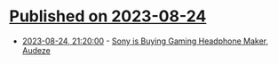 # [Published on 2023-08-24](index.md)

* [2023-08-24, 21:20:00](https://games.slashdot.org/story/23/08/24/1830226/sony-is-buying-gaming-headphone-maker-audeze?utm_source=rss1.0mainlinkanon&utm_medium=feed) - [Sony is Buying Gaming Headphone Maker, Audeze](https://games.slashdot.org/story/23/08/24/1830226/sony-is-buying-gaming-headphone-maker-audeze?utm_source=rss1.0mainlinkanon&utm_medium=feed)
